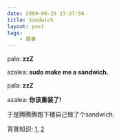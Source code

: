 ```yaml
---
date: 2009-09-29 23:27:58
title: Sandwich
layout: post
tags:
    - 趣事
---
```

pala: <strong>zzZ</strong>

azalea: <strong>sudo make me a sandwich.</strong>

pala: <strong>zzZ</strong>

azalea: <strong>你该重装了!</strong>

于是腾腾腾跑下楼自己做了个sandwich.

背景知识: <a href="http://xkcd.com/149/" target="_blank">1</a>, <a href="http://en.wikipedia.org/wiki/Sudo" target="_blank">2</a>
